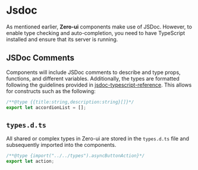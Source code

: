 # Jsdoc

As mentioned earlier, **Zero-ui** components make use of JSDoc. However, to enable type checking and auto-completion, you need to have TypeScript installed and ensure that its server is running.

## JSDoc Comments

Components will include JSDoc comments to describe and type props, functions, and different variables. Additionally, the types are formatted following the guidelines provided in [jsdoc-typescript-reference](https://www.typescriptlang.org/docs/handbook/jsdoc-supported-types.html). This allows for constructs such as the following:

```js
/**@type {{title:string,description:string}[]}*/
export let accordionList = [];
```

## `types.d.ts`

All shared or complex types in Zero-ui are stored in the `types.d.ts` file and subsequently imported into the components.

```js
/**@type {import("../../types").asyncButtonAction}*/
export let action;
```
